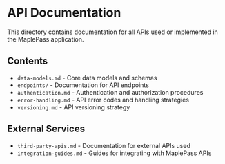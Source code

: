 # API Documentation

This directory contains documentation for all APIs used or implemented in the MaplePass application.

## Contents

- `data-models.md` - Core data models and schemas
- `endpoints/` - Documentation for API endpoints
- `authentication.md` - Authentication and authorization procedures
- `error-handling.md` - API error codes and handling strategies
- `versioning.md` - API versioning strategy

## External Services

- `third-party-apis.md` - Documentation for external APIs used
- `integration-guides.md` - Guides for integrating with MaplePass APIs